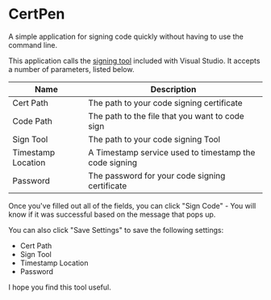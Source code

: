 # CertPen
A simple application for signing code quickly without having to use the command line.

This application calls the [signing tool](https://msdn.microsoft.com/en-us/library/windows/desktop/aa387764.aspx) included with Visual Studio. It accepts a number of parameters, listed below.

| Name | Description |
| ---- | ----------- |
| Cert Path | The path to your code signing certificate |
| Code Path | The path to the file that you want to code sign |
| Sign Tool | The path to your code signing Tool |
| Timestamp Location | A Timestamp service used to timestamp the code signing |
| Password | The password for your code signing certificate |

Once you've filled out all of the fields, you can click "Sign Code" - You will know if it was successful based on the message that pops up.

You can also click "Save Settings" to save the following settings:

- Cert Path
- Sign Tool
- Timestamp Location
- Password

I hope you find this tool useful.
